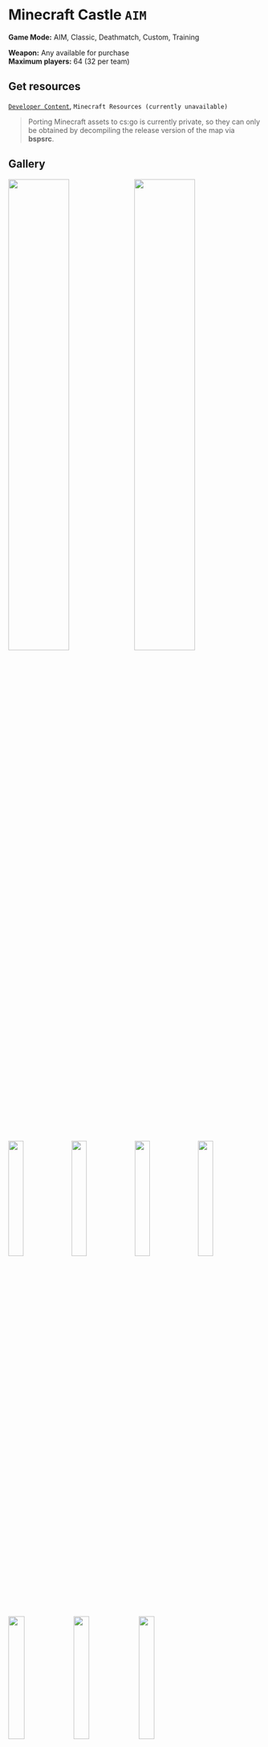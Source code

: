 # Minecraft Castle `AIM`
**Game Mode:** AIM, Classic, Deathmatch, Custom, Training

**Weapon:** Any available for purchase
<br>**Maximum players:** 64 (32 per team)

## Get resources
[`Developer Content`](https://github.com/redesaile/source-developer), `Minecraft Resources (currently unavailable)`

> Porting Minecraft assets to cs:go is currently private, so they can only be obtained by decompiling the release version of the map via **bspsrc**.

## Gallery
<img src="https://user-images.githubusercontent.com/90133781/161253592-47a37bea-575a-4012-9b5b-3e1335feafa4.png" width="49%"></img>
<img src="https://user-images.githubusercontent.com/90133781/161253612-9fcdc184-f316-4963-945d-13c1c20338ab.png" width="49%"></img>
<img src="https://user-images.githubusercontent.com/90133781/161253620-28f8b8ee-6e45-4fda-b48f-159d469997f0.png" width="24.25%"></img>
<img src="https://user-images.githubusercontent.com/90133781/161253638-5723a582-f5fd-4ab5-bf48-76f86ffe4b20.png" width="24.25%"></img>
<img src="https://user-images.githubusercontent.com/90133781/161253655-cfa74d3d-4830-4f10-8a68-af32689ae72b.png" width="24.25%"></img>
<img src="https://user-images.githubusercontent.com/90133781/161253671-0122ed10-719f-4483-bfd9-0992d02b4a3a.png" width="24.25%"></img>
<img src="https://user-images.githubusercontent.com/90133781/161253690-1792e916-9374-4855-806b-927c9ad4dba3.png" width="25%"></img>
<img src="https://user-images.githubusercontent.com/90133781/161253710-00e70e2e-9c81-44f1-840d-770076624f51.png" width="25%"></img>
<img src="https://user-images.githubusercontent.com/90133781/161253723-b08d44ac-1b4d-4046-b9a3-1f1db492c2b9.png" width="25%"></img>

##
**Developer: [Kirill "THE OWL" Gazin](https://github.com/redesaile)**
